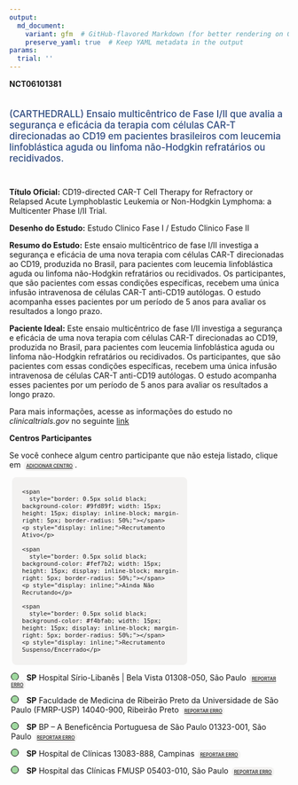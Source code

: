 ```yaml
---
output: 
  md_document:
    variant: gfm  # GitHub-flavored Markdown (for better rendering on GitHub)
    preserve_yaml: true  # Keep YAML metadata in the output
params:
  trial: ''
---
```


**NCT06101381**

<div style="padding: 5px 5px 5px 0px; font-size: 1.20em; font-weight: 500; color: #2E4A7F; text-align: left; margin-bottom: 20px">

(CARTHEDRALL) Ensaio multicêntrico de Fase I/II que avalia a segurança e
eficácia da terapia com células CAR-T direcionadas ao CD19 em pacientes
brasileiros com leucemia linfoblástica aguda ou linfoma não-Hodgkin
refratários ou recidivados.

</div>

**Título Oficial:** CD19-directed CAR-T Cell Therapy for Refractory or
Relapsed Acute Lymphoblastic Leukemia or Non-Hodgkin Lymphoma: a
Multicenter Phase I/II Trial.

**Desenho do Estudo:** Estudo Clinico Fase I / Estudo Clinico Fase II

**Resumo do Estudo:** Este ensaio multicêntrico de fase I/II investiga a
segurança e eficácia de uma nova terapia com células CAR-T direcionadas
ao CD19, produzida no Brasil, para pacientes com leucemia linfoblástica
aguda ou linfoma não-Hodgkin refratários ou recidivados. Os
participantes, que são pacientes com essas condições específicas,
recebem uma única infusão intravenosa de células CAR-T anti-CD19
autólogas. O estudo acompanha esses pacientes por um período de 5 anos
para avaliar os resultados a longo prazo.

**Paciente Ideal:** Este ensaio multicêntrico de fase I/II investiga a
segurança e eficácia de uma nova terapia com células CAR-T direcionadas
ao CD19, produzida no Brasil, para pacientes com leucemia linfoblástica
aguda ou linfoma não-Hodgkin refratários ou recidivados. Os
participantes, que são pacientes com essas condições específicas,
recebem uma única infusão intravenosa de células CAR-T anti-CD19
autólogas. O estudo acompanha esses pacientes por um período de 5 anos
para avaliar os resultados a longo prazo.

Para mais informações, acesse as informações do estudo no
*clinicaltrials.gov* no seguinte
[link](https://clinicaltrials.gov/ct2/show/NCT06101381)

**Centros Participantes**

Se você conhece algum centro participante que não esteja listado, clique
em
<span style="color: #2E4A7F; margin-left: 2px; padding: 4px; background-color: #f3f2f1; border-radius: 8px; font-weight: 500; font-size: 0.6em"><a
href="https://flazar.shinyapps.io/formsapp?study_nct_id=NCT06101381&amp;location_id=N%2FA&amp;location_full_name=N%2FA&amp;form_type=Adicionar%20Centro"
target="_blank">ADICIONAR CENTRO</a></span>.

<div style="margin-bottom: 8px; margin-left: 5px; padding: 8px; max-width: 300px; background-color: #f3f2f1; border-radius: 8px; font-size: 0.9em">

<div style="margin-left: 10px;">

    <span 
      style="border: 0.5px solid black; background-color: #9fd89f; width: 15px; height: 15px; display: inline-block; margin-right: 5px; border-radius: 50%;"></span>
    <p style="display: inline;">Recrutamento Ativo</p>

</div>

<div style="margin-left: 10px;">

    <span 
      style="border: 0.5px solid black; background-color: #fef7b2; width: 15px; height: 15px; display: inline-block; margin-right: 5px; border-radius: 50%;"></span>
    <p style="display: inline;">Ainda Não Recrutando</p>

</div>

<div style="margin-left: 10px;">

    <span 
      style="border: 0.5px solid black; background-color: #f4bfab; width: 15px; height: 15px; display: inline-block; margin-right: 5px; border-radius: 50%;"></span>
    <p style="display: inline;">Recrutamento Suspenso/Encerrado</p>

</div>

</div>

<div style="margin: 3px;">

<span style="border: 0.5px solid black; display: inline-block; width: 12px; height: 12px; border-radius: 50%; margin-right: 10px; padding-bottom: 0px; background-color: #9fd89f;"></span>
<b>SP</b> Hospital Sírio-Libanês \| Bela Vista 01308-050, São Paulo
<span style="color: #2E4A7F; margin-left: 2px; padding: 4px; background-color: #f3f2f1; border-radius: 8px; font-weight: 500; font-size: 0.6em"><a
href="https://flazar.shinyapps.io/formsapp?study_nct_id=NCT06101381&amp;location_id=HOSPITALSIRIOLIBANESSAOPAULOSP01308050BRAZIL&amp;location_full_name=Hospital%20S%C3%ADrio-Liban%C3%AAs%20%7C%20Bela%20Vista%2C%2001308-050%2C%20S%C3%A3o%20Paulo&amp;form_type=Reportar%20Erro"
target="_blank">REPORTAR ERRO</a></span>

</div>

<div style="margin: 3px;">

<span style="border: 0.5px solid black; display: inline-block; width: 12px; height: 12px; border-radius: 50%; margin-right: 10px; padding-bottom: 0px; background-color: #9fd89f;"></span>
<b>SP</b> Faculdade de Medicina de Ribeirão Preto da Universidade de São
Paulo (FMRP-USP) 14040-900, Ribeirão Preto
<span style="color: #2E4A7F; margin-left: 2px; padding: 4px; background-color: #f3f2f1; border-radius: 8px; font-weight: 500; font-size: 0.6em"><a
href="https://flazar.shinyapps.io/formsapp?study_nct_id=NCT06101381&amp;location_id=RIBEIRAOPRETOSCHOOLOFMEDICINEUNIVERSITYOFSAOPAULORIBEIRAOPRETOSAOPAULO14048900BRAZIL&amp;location_full_name=Faculdade%20de%20Medicina%20de%20Ribeir%C3%A3o%20Preto%20da%20Universidade%20de%20S%C3%A3o%20Paulo%20%28FMRP-USP%29%2C%2014040-900%2C%20Ribeir%C3%A3o%20Preto&amp;form_type=Reportar%20Erro"
target="_blank">REPORTAR ERRO</a></span>

</div>

<div style="margin: 3px;">

<span style="border: 0.5px solid black; display: inline-block; width: 12px; height: 12px; border-radius: 50%; margin-right: 10px; padding-bottom: 0px; background-color: #9fd89f;"></span>
<b>SP</b> BP – A Beneficência Portuguesa de São Paulo 01323-001, São
Paulo
<span style="color: #2E4A7F; margin-left: 2px; padding: 4px; background-color: #f3f2f1; border-radius: 8px; font-weight: 500; font-size: 0.6em"><a
href="https://flazar.shinyapps.io/formsapp?study_nct_id=NCT06101381&amp;location_id=ABENEFICENCIAPORTUGUESADESAOPAULOSAOPAULOSPBRAZIL&amp;location_full_name=BP%20%E2%80%93%20A%20Benefic%C3%AAncia%20Portuguesa%20de%20S%C3%A3o%20Paulo%2C%2001323-001%2C%20S%C3%A3o%20Paulo&amp;form_type=Reportar%20Erro"
target="_blank">REPORTAR ERRO</a></span>

</div>

<div style="margin: 3px;">

<span style="border: 0.5px solid black; display: inline-block; width: 12px; height: 12px; border-radius: 50%; margin-right: 10px; padding-bottom: 0px; background-color: #9fd89f;"></span>
<b>SP</b> Hospital de Clínicas 13083-888, Campinas
<span style="color: #2E4A7F; margin-left: 2px; padding: 4px; background-color: #f3f2f1; border-radius: 8px; font-weight: 500; font-size: 0.6em"><a
href="https://flazar.shinyapps.io/formsapp?study_nct_id=NCT06101381&amp;location_id=HOSPITALDECLINICASDAUNICAMPCAMPINASSP13083888BRAZIL&amp;location_full_name=Hospital%20de%20Cl%C3%ADnicas%2C%2013083-888%2C%20Campinas&amp;form_type=Reportar%20Erro"
target="_blank">REPORTAR ERRO</a></span>

</div>

<div style="margin: 3px;">

<span style="border: 0.5px solid black; display: inline-block; width: 12px; height: 12px; border-radius: 50%; margin-right: 10px; padding-bottom: 0px; background-color: #9fd89f;"></span>
<b>SP</b> Hospital das Clínicas FMUSP 05403-010, São Paulo
<span style="color: #2E4A7F; margin-left: 2px; padding: 4px; background-color: #f3f2f1; border-radius: 8px; font-weight: 500; font-size: 0.6em"><a
href="https://flazar.shinyapps.io/formsapp?study_nct_id=NCT06101381&amp;location_id=HOSPITALDASCLINICASDESAOPAULOSAOPAULOSP05403010BRAZIL&amp;location_full_name=Hospital%20das%20Cl%C3%ADnicas%20FMUSP%2C%2005403-010%2C%20S%C3%A3o%20Paulo&amp;form_type=Reportar%20Erro"
target="_blank">REPORTAR ERRO</a></span>

</div>
